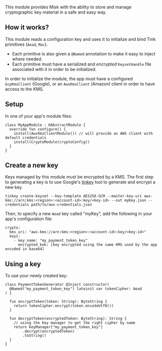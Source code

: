 This module provides Misk with the ability to store and manage cryptographic key material in a
safe and easy way.

How it works?
-----
This module reads a configuration key and uses it to initialize and bind Tink primitives (`Aead`, `Mac`).
- Each primitive is also given a `@Named` annotation to make it easy to inject where needed.
- Each primitive must have a serialized and *encrypted* `KeysetHandle` 
file associated with it in order to be initialized.

In order to initialize the module, the app must have a configured `GcpKmsClient` (Google),
or an `AwsKmsClient` (Amazon) client in order to have access to the KMS.

Setup
-----
In one of your app's module files:
```$kotlin
class MyAppModule : KAbstractModule {
  override fun configure() {
    install(AwsKmsClientModule()) // will provide an AWS client with default credentials
    install(CryptoModule(cryptoConfig))
  }
}
```

Create a new key
-----
Keys managed by this module must be encrypted by a KMS.
The first step to generating a key is to use Google's 
[tinkey](https://github.com/google/tink/blob/master/docs/TINKEY.md) tool to generate and encrypt a new key.
```
tinkey create-keyset --key-template AES256-GCM --master-key-uri aws-kms://arn:kms:<region>:<account-id>:key/<key-id> --out myKey.json --credentials path/to/aws-credentials.json
```
Then, to specify a new `Aead` key called "myKey", add the following in your app's configuration file:
```$yaml
crypto:
  kms_uri: "aws-kms://arn:kms:<region>:<account-id>:key/<key-id>"
  keys:
    - key_name: "my_payment_token_key"
      encrypted_kek: [key encrypted using the same KMS used by the app encoded in base64] 
``` 
Using a key
-----
To use your newly created key:
```$kotlin
class PaymentTokenGenerator @Inject constructor(
  @Named("my_payment_token_key") lateinit var tokenCipher: Aead
) {
  
  fun encryptToken(token: String): ByteString {
    return tokenCipher.encrypt(token.encodeUtf8())
  }
  
  fun decryptToken(encryptedToken: ByteString): String {
    // using the key manager to get the right cipher by name
    return KeyManager["my_payment_token_key"]
        .decrypt(encryptedToken)
        .toString()
  }
}
```